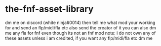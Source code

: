# the-fnf-asset-library
dm me on discord (white ninja#0014) then tell me what mod your working for and send an flp/midi/fla etc also send the creator of it
you can also dm me any fla for fnf even though its not an fnf mod
note: i do not own any of these assets unless i am credited, if you want any flp/midi/fla etc dm me
